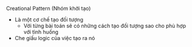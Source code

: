 Creational Pattern (Nhóm khởi tạo)

- Là một cơ chế tạo đối tượng 
    - Với từng bài toán sẽ có những cách tạo đối tượng sao cho phù hợp với tình huống
- Che giấu logic của việc tạo ra nó
